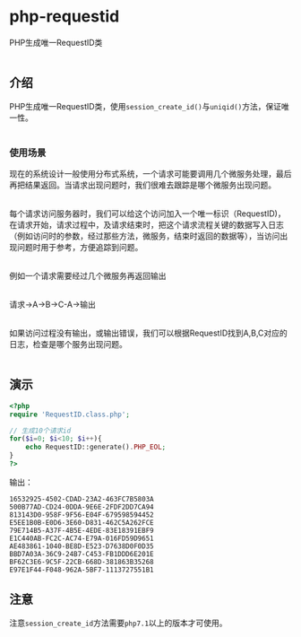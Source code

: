 # php-requestid
PHP生成唯一RequestID类<br><br>

## 介绍

PHP生成唯一RequestID类，使用`session_create_id()`与`uniqid()`方法，保证唯一性。<br><br>

### 使用场景

现在的系统设计一般使用分布式系统，一个请求可能要调用几个微服务处理，最后再把结果返回。当请求出现问题时，我们很难去跟踪是哪个微服务出现问题。<br><br>

每个请求访问服务器时，我们可以给这个访问加入一个唯一标识（RequestID)，在请求开始，请求过程中，及请求结束时，把这个请求流程关键的数据写入日志（例如访问时的参数，经过那些方法，微服务，结束时返回的数据等），当访问出现问题时用于参考，方便追踪到问题。<br><br>

例如一个请求需要经过几个微服务再返回输出<br><br>

请求->A->B->C-A->输出<br><br>

如果访问过程没有输出，或输出错误，我们可以根据RequestID找到A,B,C对应的日志，检查是哪个服务出现问题。<br><br>

## 演示

```php
<?php
require 'RequestID.class.php';

// 生成10个请求id
for($i=0; $i<10; $i++){
    echo RequestID::generate().PHP_EOL;
}
?>
```

输出：

```
16532925-4502-CDAD-23A2-463FC7B5803A
500B77AD-CD24-0DDA-9E6E-2FDF2DD7CA94
813143D0-958F-9F56-E04F-679598594452
E5EE1B0B-E0D6-3E60-D831-462C5A262FCE
79E714B5-A37F-4B5E-4EDE-83E18391EBF9
E1C440AB-FC2C-AC74-E79A-016FD59D9651
AE483861-1040-BE8D-E523-D7638D0F0D35
BBD7A03A-36C9-24B7-C453-FB1DDD6E201E
BF62C3E6-9C5F-22CB-668D-381863B35268
E97E1F44-F048-962A-5BF7-1113727551B1
```

## 注意

注意`session_create_id`方法需要`php7.1`以上的版本才可使用。
